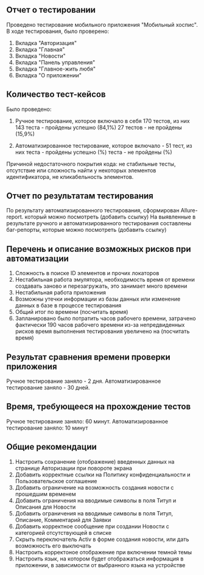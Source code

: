 ## Отчет о тестировании
Проведено тестирование мобильного приложения "Мобильный хоспис".
В ходе тестирования, было проверено:
1. Вкладка "Авторизация"
2. Вкладка "Главная"
3. Вкладка "Новости"
4. Вкладка "Панель управления"
5. Вкладка "Главное-жить любя"
6. Вкладка "О приложении"

## Количество тест-кейсов
Было проведено:
1. Ручное тестирование, которое включало в себя 170 тестов, из них
143 теста - пройдены успешно (84,1%)
27 тестов - не пройдены (15,9%)

2. Автоматизированное тестирование, которое включало - 51 тест, из них 
теста - пройдены успешно (%)
теста - не пройдены (%)

Причиной недостаточного покрытия кода: не стабильные тесты, отсутствие или сложность найти у некоторых элементов идентификатора, не кликабельность элементов.

## Отчет по результатам тестирования
По результату автоматизированного тестирования, сформирован Allure-report. который можно посмотреть (добавить ссылку)
На выявленные в результате ручного и автоматизированного тестирования составлены баг-репорты, которые можно посмотреть (добавить ссылку)

## Перечень и описание возможных рисков при автоматизации
1. Сложность в поиске ID элементов и прочих локаторов
2. Нестабильная работа эмулятора, необходимость время от времени создавать заново и перезагружать, это занимает много времени
4. Нестабильная работа приложения
5. Возможны утечки информации из базы данных или изменение данных в базе в процессе тестирования
6. Общий итог по времени (посчитать время)
7. Запланировано было потратить  часов рабочего времени, затрачено фактически 190 часов рабочего времени из-за непредвиденных рисков время выполнения тестирования увеличено на (посчитать время)

## Результат сравнения времени проверки приложения
Ручное тестирование заняло - 2 дня.
Автоматизированное тестирование заняло - 30 дней.

## Время, требующееся на прохождение тестов
Ручное тестирование заняло: 60 минут.
Автоматизированное тестирование заняло: 10 минут

## Общие рекомендации
1. Настроить сохранение (отображение) введенных данных на странице Авторизации при повороте экрана
2. Добавить корректные ссылки на Политику конфиденциальности и Пользовательское соглашение
3. Добавить ограничение на возможность создания новости с прошедшим временем
4. Добавить ограничения на вводимые символы в поля Титул и Описания для Новости
5. Добавить ограничения на вводимые символы в поля Титул, Описание, Комментарий для Заявки
6. Добавить корректное сообщение при создании Новости с категорией отсутствующей в списке
7. Скрыть переключатель Activ в форме создания новости, или дать возможность его выключать
8. Настроить корректоное отображение при включении темной темы
9. Настроить язык, на котором будет отображаться информация в приложении, в зависимости от выбранного языка на устройстве
